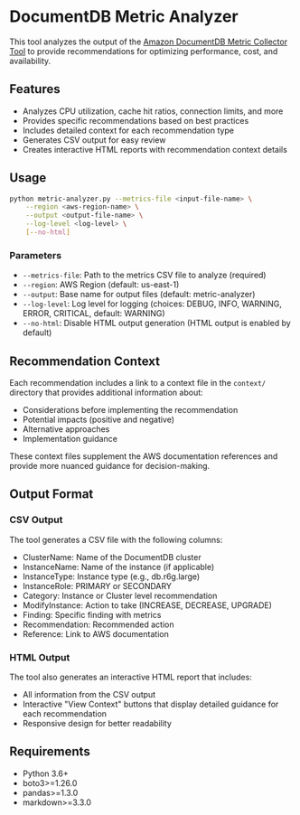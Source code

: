 # DocumentDB Metric Analyzer

This tool analyzes the output of the [Amazon DocumentDB Metric Collector Tool](https://github.com/awslabs/amazon-documentdb-tools/tree/master/performance/metric-collector) to provide recommendations for optimizing performance, cost, and availability.

## Features

- Analyzes CPU utilization, cache hit ratios, connection limits, and more
- Provides specific recommendations based on best practices
- Includes detailed context for each recommendation type
- Generates CSV output for easy review
- Creates interactive HTML reports with recommendation context details

## Usage

```bash
python metric-analyzer.py --metrics-file <input-file-name> \
    --region <aws-region-name> \
    --output <output-file-name> \
    --log-level <log-level> \
    [--no-html]
```

### Parameters

- `--metrics-file`: Path to the metrics CSV file to analyze (required)
- `--region`: AWS Region (default: us-east-1)
- `--output`: Base name for output files (default: metric-analyzer)
- `--log-level`: Log level for logging (choices: DEBUG, INFO, WARNING, ERROR, CRITICAL, default: WARNING)
- `--no-html`: Disable HTML output generation (HTML output is enabled by default)

## Recommendation Context

Each recommendation includes a link to a context file in the `context/` directory that provides additional information about:

- Considerations before implementing the recommendation
- Potential impacts (positive and negative)
- Alternative approaches
- Implementation guidance

These context files supplement the AWS documentation references and provide more nuanced guidance for decision-making.

## Output Format

### CSV Output

The tool generates a CSV file with the following columns:

- ClusterName: Name of the DocumentDB cluster
- InstanceName: Name of the instance (if applicable)
- InstanceType: Instance type (e.g., db.r6g.large)
- InstanceRole: PRIMARY or SECONDARY
- Category: Instance or Cluster level recommendation
- ModifyInstance: Action to take (INCREASE, DECREASE, UPGRADE)
- Finding: Specific finding with metrics
- Recommendation: Recommended action
- Reference: Link to AWS documentation

### HTML Output

The tool also generates an interactive HTML report that includes:

- All information from the CSV output
- Interactive "View Context" buttons that display detailed guidance for each recommendation
- Responsive design for better readability

## Requirements

- Python 3.6+
- boto3>=1.26.0
- pandas>=1.3.0
- markdown>=3.3.0
